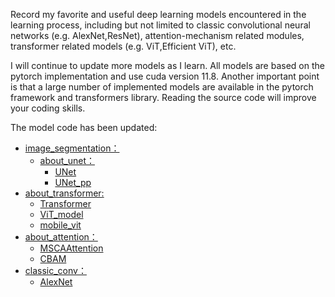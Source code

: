 Record my favorite and useful deep learning models encountered in the learning process, including but not limited to classic convolutional neural networks (e.g. AlexNet,ResNet), attention-mechanism related modules, transformer related models (e.g. ViT,Efficient ViT), etc.

 I will continue to update more models as I learn. All models are based on the pytorch implementation and use cuda version 11.8. Another important point is that a large number of implemented models are available in the pytorch framework and transformers library. Reading the source code will improve your coding skills.

The model code has been updated:

+ [image_segmentation：](https://github.com/anshilaoliu/Hand-torn_code/tree/master/image_segmentation)
  + [about_unet：](https://github.com/anshilaoliu/Hand-torn_code/tree/master/image_segmentation/about_unet)
    + [UNet](https://github.com/anshilaoliu/Hand-torn_code/blob/master/image_segmentation/about_unet/UNet.py)
    + [UNet_pp](https://github.com/anshilaoliu/Hand-torn_code/blob/master/image_segmentation/about_unet/UNet_pp.py)
+ [about_transformer:](https://github.com/anshilaoliu/Hand-torn_code/tree/master/about_transformer)
  + [Transformer](https://github.com/anshilaoliu/Hand-torn_code/tree/master/about_transformer/attention_is_all_you_need)
  + [ViT_model](https://github.com/anshilaoliu/Hand-torn_code/blob/master/about_transformer/ViT/ViT_model.py)
  + [mobile_vit](https://github.com/anshilaoliu/Hand-torn_code/tree/master/about_transformer/mobile_vit)
+ [about_attention：](https://github.com/anshilaoliu/Hand-torn_code/tree/master/about_attention)
  + [MSCAAttention](https://github.com/anshilaoliu/Hand-torn_code/blob/master/about_attention/MSCAAttention.py)
  + [CBAM](https://github.com/anshilaoliu/Hand-torn_code/blob/master/about_attention/CBAM.py)
+ [classic_conv：](https://github.com/anshilaoliu/Hand-torn_code/tree/master/classic_conv)
  + [AlexNet](https://github.com/anshilaoliu/Hand-torn_code/blob/master/classic_conv/AlexNet.py)

